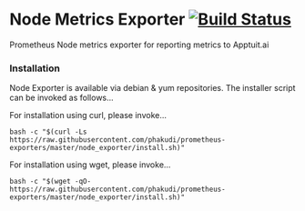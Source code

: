 # Node Metrics Exporter [![Build Status](https://travis-ci.com/phakudi/prometheus-exporters.svg?branch=master)](https://travis-ci.com/phakudi/prometheus-exporters)

Prometheus Node metrics exporter for reporting metrics to Apptuit.ai

### Installation

Node Exporter is available via debian & yum repositories. The installer script 
can be invoked as follows...

For installation using curl, please invoke...
 
```
bash -c "$(curl -Ls https://raw.githubusercontent.com/phakudi/prometheus-exporters/master/node_exporter/install.sh)"
``` 

For installation using wget, please invoke...

```
bash -c "$(wget -qO- https://raw.githubusercontent.com/phakudi/prometheus-exporters/master/node_exporter/install.sh)"
```
